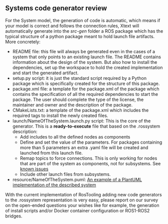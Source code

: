 ## Systems code generator review

For the System model, the generation of code is automatic, which means if your model is correct and follows the connection rules, Xtext will automatically generate into the *src-gen* folder a ROS package which has the typical structure of a python package meant to hold launch file artifacts. More concretely:

* README file: this file will always be generated even in the cases of a system that only points to an existing launch file. The README contains information about the design of the system. But also how to install the dependencies, set up the workspace to hold the created implementation and start the generated artifact.
* setup.py script: it is just the standard script required by a Python package which is specifically created for the structure of this package.
* package.xml file: a template for the package.xml of the package which contains the specification of all the required dependencies to start the package. The user should complete the type of the license, the maintainer and owner and the description of the package.
* CMakeLists.txt: a template of the package.xml which includes the required tags to install the newly created files.
* launch/NameOfTheSystem.launch.py script: This is the core of the generator. This is a **ready-to-execute** file that based on the .rossystem description:
  * Add includes to all the defined nodes as components
  * Define and set the value of the parameters. For packages containing more than 5 parameters an extra .yaml file will be created and launched from this launch file.
  * Remap topics to force connections. This is only working for nodes that are part of the system as components, not for subsystems. See [known issues](RosTooling_issues.md#code-generators)
  * Include other launch files from subsystems.
* resource/NameOfTheSystem.puml: [An example of a PlantUML implementation of the described system](SystemModelsVisualization.md#open-the-plantuml-auto-generated-description)

With the current implementation of RosTooling adding new code generators to the .rossystem representation is very easy, please report on our survey on the open-ended questions your wishes like for example, the generation of install scripts and/or Docker container configuration or ROS1-ROS2 bridges.